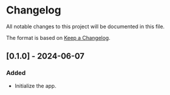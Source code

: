 # Changelog

All notable changes to this project will be documented in this file.

The format is based on [Keep a Changelog](https://keepachangelog.com/en/1.1.0/).


## [0.1.0] - 2024-06-07

### Added

- Initialize the app. 
